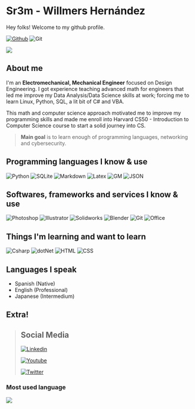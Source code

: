 # Sr3m - Willmers Hernández

Hey folks! Welcome to my github profile. 

[![Github](https://img.shields.io/github/followers/sr3m?label=Follow&style=for-the-badge)](https://github.com/sr3m)
![Git](https://img.shields.io/github/watchers/sr3m/sr3m?style=for-the-badge)

<p><img src="https://github-readme-stats.vercel.app/api?username=sr3m&show_icons=true&theme=dark"/></p>


## About me

I'm an **Electromechanical, Mechanical Engineer** focused on Design Engineering. 
I got experience teaching advanced math for engineers that led me improve my Data Analysis/Data Science skills at work; forcing me to learn Linux, Python, SQL, a lit bit of C# and VBA.

This math and computer science approach motivated me to improve my programming skills and made me enroll into Harvard CS50 - Introduction to Computer Science course to start a solid journey into CS.


> **Main goal** is to learn enough of programming languages, networking and cybersecurity.


## Programming languages I know & use

![Python](https://img.shields.io/pypi/pyversions/manim?style=for-the-badge&logo=python&logoColor=white)
![SQLite](https://img.shields.io/badge/-SQLite-brown?logo=sqlite&style=for-the-badge)
![Markdown](https://img.shields.io/badge/-markdown-black?logo=markdown&style=for-the-badge)
![Latex](https://img.shields.io/badge/-latex-00B29C?logo=latex&style=for-the-badge)
![GM](https://img.shields.io/badge/-G&M%20Code-83FF00?logo=gm&style=for-the-badge)
![JSON](https://img.shields.io/badge/-JSON-737373?logo=json&style=for-the-badge)

## Softwares, frameworks and services I know & use

![Photoshop](https://img.shields.io/badge/-Adobe%20Photoshop-lightblue?logo=adobephotoshop&logoColor=white&style=for-the-badge)
![Illustrator](https://img.shields.io/badge/-Adobe%20Illustrator-orange?logo=adobeillustrator&logoColor=white&style=for-the-badge)
![Solidworks](https://img.shields.io/badge/-SolidWorks-red?logo=dassaultsystemes&logoColor=white&style=for-the-badge)
![Blender](https://img.shields.io/badge/-Blender-orange?logo=blender&logoColor=white&style=for-the-badge)
![Git](https://img.shields.io/badge/-Git-yellow?logo=git&logoColor=white&style=for-the-badge)
![Office](https://img.shields.io/badge/-Microsoft%20Power%20Platform-blue?logo=microsoftoffice&logoColor=white&style=for-the-badge)


## Things I'm learning and want to learn

![Csharp](https://img.shields.io/badge/-Csharp-9500D1?logo=csharp&style=for-the-badge)
![dotNet](https://img.shields.io/badge/-dotNet-65008E?logo=dotnet&style=for-the-badge)
![HTML](https://img.shields.io/badge/-HTML-FF8700?logo=html5&logoColor=white&style=for-the-badge)
![CSS](https://img.shields.io/badge/-CSS-00C1FF?logo=css3&style=for-the-badge)

## Languages I speak

* Spanish (Native)
* English (Professional)
* Japanese (Intermedium)

## Extra!

> ## Social Media
> [![Linkedin](https://img.shields.io/badge/-Linkedin-008BFF?logo=linkedin&style=for-the-badge)](https://www.linkedin.com/in/willmershernandez-a0b8a81b3/)
> 
> [![Youtube](https://img.shields.io/badge/-Willmers%20Hernández-red?logo=youtube&style=for-the-badge)](https://www.youtube.com/@WillmersHernandez)
> 
> [![Twitter](https://img.shields.io/badge/-@willmershdezc-lightblue?logo=twitter&style=for-the-badge)](https://twitter.com/willmershdezc)

### Most used language

<p><img src="https://github-readme-stats.vercel.app/api/top-langs?username=sr3m&layout=compact@theme=dark"/></p>


<!--
**sr3m/sr3m** is a ✨ _special_ ✨ repository because its `README.md` (this file) appears on your GitHub profile.

Here are some ideas to get you started:

- 🔭 I’m currently working on ...
- 🌱 I’m currently learning ...
- 👯 I’m looking to collaborate on ...
- 🤔 I’m looking for help with ...
- 💬 Ask me about ...
- 📫 How to reach me: ...
- 😄 Pronouns: ...
- ⚡ Fun fact: ...
-->
